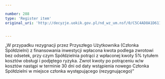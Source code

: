 ```yaml
---

number: 288
type: 'Register item'
original_uri: 'http://decyzje.uokik.gov.pl/nd_wz_um.nsf/0/C5C4AD8A1D611189C12572DD003294CC?OpenDocument'


---
```


„W przypadku rezygnacji przez Przyszłego Użytkownika (Członka Spółdzielni) z finansowania inwestycji wpłacona kwota podlega zwrotowi bez odsetek, przy czym Spółdzielnia potrąci z wpłaconej kwoty 5% tytułem kosztów obsługi i podjętego ryzyka. Zwrot kwoty po potrąceniu w/w kosztów nastąpi w terminie 30 dni od daty wstąpienia nowego Członka Spółdzielni w miejsce członka występującego (rezygnującego)”
